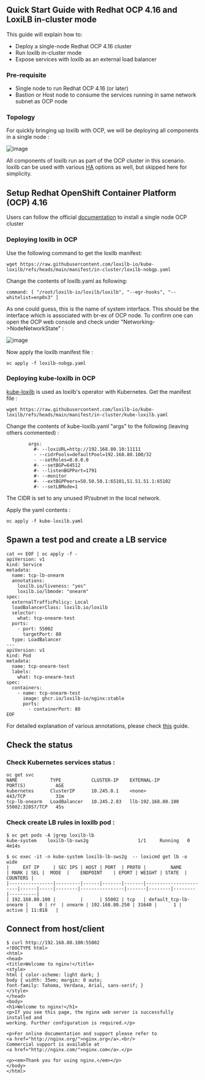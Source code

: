 ## Quick Start Guide with Redhat OCP 4.16 and LoxiLB in-cluster mode

This guide will explain how to:

* Deploy a single-node Redhat OCP 4.16 cluster
* Run loxilb in-cluster mode
* Expose services with loxilb as an external load balancer   

### Pre-requisite

* Single node to run Redhat OCP 4.16 (or later)
* Bastion or Host node to consume the services running in same network subnet as OCP node

### Topology   

For quickly bringing up loxilb with OCP, we will be deploying all components in a single node :   

![image](https://github.com/user-attachments/assets/6b6ff783-33fa-498a-974a-461bb9090b08)

All components of loxilb run as part of the OCP cluster in this scenario. loxilb can be used with various [HA](https://docs.loxilb.io/latest/ha-deploy/) options as well, but skipped here for simplicity.   

## Setup Redhat OpenShift Container Platform (OCP)  4.16

Users can follow the official [documentation](https://docs.redhat.com/en/documentation/openshift_container_platform/4.16/html/installing/installing-on-a-single-node#preparing-to-install-snol) to install a single node OCP cluster

### Deploying loxilb in OCP

Use the following command to get the loxilb manifest:
```
wget https://raw.githubusercontent.com/loxilb-io/kube-loxilb/refs/heads/main/manifest/in-cluster/loxilb-nobgp.yaml
```

Change the contents of loxilb.yaml as following:
```
command: [ "/root/loxilb-io/loxilb/loxilb", "--egr-hooks", "--whitelist=enp0s3" ]
```
As one could guess, this is the name of system interface. This should be the interface which is associated with br-ex of OCP node. To confirm one can open the OCP web console and check under "Networking->NodeNetworkState" :

![image](https://github.com/user-attachments/assets/567e6871-b61f-4c42-ad6d-31fc0882e7b0)


Now apply the loxilb manifest file :
```
oc apply -f loxilb-nobgp.yaml
```

### Deploying kube-loxilb in OCP
[kube-loxilb](https://github.com/loxilb-io/kube-loxilb) is used as loxilb's operator with Kubernetes. Get the manifest file :
```
wget https://raw.githubusercontent.com/loxilb-io/kube-loxilb/refs/heads/main/manifest/in-cluster/kube-loxilb.yaml
```

Change the contents of kube-loxilb.yaml "args" to the following (leaving others commented) : 
```
        args:
          #- --loxiURL=http://192.168.80.10:11111
          - --cidrPools=defaultPool=192.168.80.100/32
          - --setRoles=0.0.0.0
          #- --setBGP=64512
          #- --listenBGPPort=1791
          #- --monitor
          #- --extBGPPeers=50.50.50.1:65101,51.51.51.1:65102
          #- --setLBMode=1
```
The CIDR is set to any unused IP/subnet in the local network.

Apply the yaml contents :
```
oc apply -f kube-loxilb.yaml
```

## Spawn a test pod and create a LB service
```
cat << EOF | oc apply -f -
apiVersion: v1
kind: Service
metadata:
  name: tcp-lb-onearm
  annotations:
    loxilb.io/liveness: "yes"
    loxilb.io/lbmode: "onearm"
spec:
  externalTrafficPolicy: Local
  loadBalancerClass: loxilb.io/loxilb
  selector:
    what: tcp-onearm-test
  ports:
    - port: 55002
      targetPort: 80 
  type: LoadBalancer
---
apiVersion: v1
kind: Pod
metadata:
  name: tcp-onearm-test
  labels:
    what: tcp-onearm-test
spec:
  containers:
    - name: tcp-onearm-test
      image: ghcr.io/loxilb-io/nginx:stable
      ports:
        - containerPort: 80
EOF
```
For detailed explanation of various annotations, please check [this](https://docs.loxilb.io/latest/kube-loxilb/#how-to-deploy-kube-loxilb) guide.

## Check the status
### Check Kubernetes services status :
```
oc get svc
NAME            TYPE           CLUSTER-IP    EXTERNAL-IP          PORT(S)           AGE
kubernetes      ClusterIP      10.245.0.1    <none>               443/TCP           31m
tcp-lb-onearm   LoadBalancer   10.245.2.83   llb-192.168.80.100   55002:32057/TCP   45s
```
### Check create LB rules in loxilb pod :
```
$ oc get pods -A |grep loxilb-lb
kube-system    loxilb-lb-sws2g                  1/1     Running   0          4m14s

$ oc exec -it -n kube-system loxilb-lb-sws2g  -- loxicmd get lb -o wide
|     EXT IP     | SEC IPS | HOST | PORT  | PROTO |         NAME          | MARK | SEL |  MODE  |    ENDPOINT    | EPORT | WEIGHT | STATE  | COUNTERS |
|----------------|---------|------|-------|-------|-----------------------|------|-----|--------|----------------|-------|--------|--------|----------|
| 192.168.80.100 |         |      | 55002 | tcp   | default_tcp-lb-onearm |    0 | rr  | onearm | 192.168.80.250 | 31640 |      1 | active | 11:818   |
```

## Connect from host/client
```
$ curl http://192.168.80.100:55002
<!DOCTYPE html>
<html>
<head>
<title>Welcome to nginx!</title>
<style>
html { color-scheme: light dark; }
body { width: 35em; margin: 0 auto;
font-family: Tahoma, Verdana, Arial, sans-serif; }
</style>
</head>
<body>
<h1>Welcome to nginx!</h1>
<p>If you see this page, the nginx web server is successfully installed and
working. Further configuration is required.</p>

<p>For online documentation and support please refer to
<a href="http://nginx.org/">nginx.org</a>.<br/>
Commercial support is available at
<a href="http://nginx.com/">nginx.com</a>.</p>

<p><em>Thank you for using nginx.</em></p>
</body>
</html>

```
